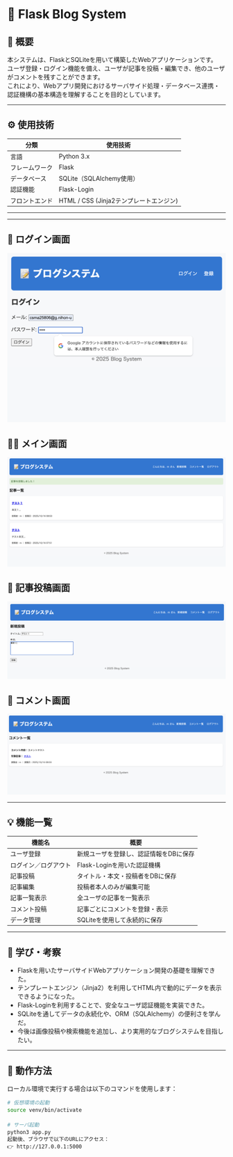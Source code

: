 # 📝 Flask Blog System

## 📖 概要
本システムは、FlaskとSQLiteを用いて構築したWebアプリケーションです。  
ユーザ登録・ログイン機能を備え、ユーザが記事を投稿・編集でき、他のユーザがコメントを残すことができます。  
これにより、Webアプリ開発におけるサーバサイド処理・データベース連携・認証機構の基本構造を理解することを目的としています。

---

## ⚙️ 使用技術
| 分類 | 使用技術 |
|------|------------|
| 言語 | Python 3.x |
| フレームワーク | Flask |
| データベース | SQLite（SQLAlchemy使用） |
| 認証機能 | Flask-Login |
| フロントエンド | HTML / CSS (Jinja2テンプレートエンジン) |

---


---

## 🔐 ログイン画面
![Login画面](static/screenshots/login.png)

## 🧍‍♀️ メイン画面
![Main画面](static/screenshots/main.png)

## 📝 記事投稿画面
![Post画面](static/screenshots/post.png)

## 💬 コメント画面
![Comment画面](static/screenshots/comment.png)

---

## 💡 機能一覧
| 機能名 | 概要 |
|----------|--------|
| ユーザ登録 | 新規ユーザを登録し、認証情報をDBに保存 |
| ログイン／ログアウト | Flask-Loginを用いた認証機構 |
| 記事投稿 | タイトル・本文・投稿者をDBに保存 |
| 記事編集 | 投稿者本人のみが編集可能 |
| 記事一覧表示 | 全ユーザの記事を一覧表示 |
| コメント投稿 | 記事ごとにコメントを登録・表示 |
| データ管理 | SQLiteを使用して永続的に保存 |

---

## 🧠 学び・考察
- Flaskを用いたサーバサイドWebアプリケーション開発の基礎を理解できた。  
- テンプレートエンジン（Jinja2）を利用してHTML内で動的にデータを表示できるようになった。  
- Flask-Loginを利用することで、安全なユーザ認証機能を実装できた。  
- SQLiteを通してデータの永続化や、ORM（SQLAlchemy）の便利さを学んだ。  
- 今後は画像投稿や検索機能を追加し、より実用的なブログシステムを目指したい。

---

## 📎 動作方法
ローカル環境で実行する場合は以下のコマンドを使用します：

```bash
# 仮想環境の起動
source venv/bin/activate

# サーバ起動
python3 app.py
起動後、ブラウザで以下のURLにアクセス：
👉 http://127.0.0.1:5000
